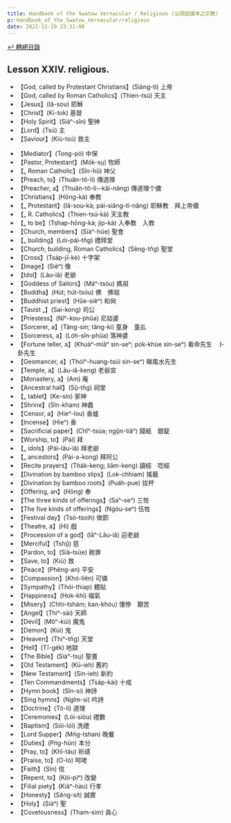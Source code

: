 ```yaml
---
title: Handbook of the Swatow Vernacular / Religious (汕頭話讀本之宗教)
p: Handbook_of_the_Swatow_Vernacular/religious
date: 2022-11-20 23:31:00
---
```


[↩️ 轉總目錄](/Handbook_of_the_Swatow_Vernacular)

## Lesson XXIV. religious.

* 【God, called by Protestant Christians】(Siãng-tì) 上帝
* 【God, called by Roman Catholics】(Thien-tsú) 天主
* 【Jesus】(Iâ-sou) 耶穌
* 【Christ】(Ki-tok) 基督
* 【Holy Spirit】(Siàⁿ-sîn) 聖神
* 【Lord】(Tsú) 主
* 【Saviour】(Kiù-tsú) 救主
<!--more-->
* 【Mediator】(Tong-pó) 中保
* 【Pastor, Protestant】(Mók-sṳ) 牧師
* 【„ Roman Catholic】(Sîn-hũ) 神父
* 【Preach, to】(Thuân-tõ-lí) 傳道理
* 【Preacher, a】(Thuân-tõ-lí--kâi-nâng) 傳道理个儂
* 【Christians】(Hông-kà) 奉教
* 【„ Protestant】(Iâ-sou-kà; pài-siãng-tì-nâng) 耶穌教　拜上帝儂
* 【„ R. Catholics】(Thien-tsú-kà) 天主教
* 【„ to be】(Tshap-hông-kà; jíp-kà) 入奉教　入教
* 【Church, members】(Siàⁿ-hũe) 聖會
* 【„ building】(Lói-pài-tn̂g) 禮拜堂
* 【Church, building, Roman Catholics】(Sèng-tn̂g) 聖堂
* 【Cross】(Tsáp-jī-kè) 十字架
* 【Image】(Sièⁿ) 像
* 【Idol】(Lãu-iâ) 老爺
* 【Goddess of Sailors】(Máⁿ-tsóu) 媽祖
* 【Buddha】(Hút; hút-tsóu) 佛　佛祖
* 【Buddhist priest】(Hûe-sièⁿ) 和尙
* 【Tauist „】(Sai-kong) 司公
* 【Priestess】(Nîⁿ-kou-phûa) 尼姑婆
* 【Sorcerer, a】(Tâng-sin; tâng-ki) 童身　童乩
* 【Sorceress, a】(Lóh-sîn-phûa) 落神婆
* 【Fortune teller, a】(Khuàⁿ-miãⁿ sin-seⁿ; pok-khùe sin-seⁿ) 看命先生　卜卦先生
* 【Geomancer, a】(Thóiⁿ-huang-tsúi sin-seⁿ) 睇風水先生
* 【Temple, a】(Lãu-iâ-keng) 老爺宮
* 【Monastery, a】(Am) 庵
* 【Ancestral hall】(Sṳ̂-tn̂g) 祠堂
* 【„ tablet】(Ke-sín) 家神
* 【Shrine】(Sîn-kham) 神龕
* 【Censor, a】(Hieⁿ-lou) 香爐
* 【Incense】(Hieⁿ) 香
* 【Sacrificial paper】(Chîⁿ-tsúa; ngṳ̂n-tiãⁿ) 錢紙　銀錠
* 【Worship, to】(Pài) 拜
* 【„ idols】(Pài-lãu-iâ) 拜老爺
* 【„ ancestors】(Pài-a-kong) 拜阿公
* 【Recite prayers】(Thák-keng; liām-keng) 讀經　唸經
* 【Divination by bamboo slips】(Lok-chhiam) 搖籤
* 【Divination by bamboo roots】(Puáh-pue) 拔杯
* 【Offering, an】(Hõng) 奉
* 【The three kinds of offerings】(Saⁿ-seⁿ) 三牲
* 【The five kinds of offerings】(Ngóu-seⁿ) 伍牲
* 【Festival day】(Tsò-tsoih) 做節
* 【Theatre, a】(Hì) 戲
* 【Procession of a god】(Iâⁿ-Lãu-iâ) 迎老爺
* 【Merciful】(Tshṳ̂) 慈
* 【Pardon, to】(Sià-tsũe) 赦罪
* 【Save, to】(Kiù) 救
* 【Peace】(Phêng-an) 平安
* 【Compassion】(Khó-liên) 可憐
* 【Sympathy】(Thói-thiap) 體貼
* 【Happiness】(Hok-khì) 福氣
* 【Misery】(Chhi-tshám; kan-khóu) 悽慘　艱苦
* 【Angel】(Thiⁿ-sài) 天師
* 【Devil】(Môⁿ-kúi) 魔鬼
* 【Demon】(Kúi) 鬼
* 【Heaven】(Thiⁿ-tn̂g) 天堂
* 【Hell】(Tī-gék) 地獄
* 【The Bible】(Siàⁿ-tsṳ) 聖書
* 【Old Testament】(Kū-ieh) 舊約
* 【New Testament】(Sin-ieh) 新約
* 【Ten Commandments】(Tsáp-kài) 十戒
* 【Hymn book】(Sîn-si) 神詩
* 【Sing hymns】(Ngîm-si) 吟詩
* 【Doctrine】(Tõ-lí) 道理
* 【Ceremonies】(Lói-siòu) 禮數
* 【Baptism】(Sói-lói) 洗禮
* 【Lord Supper】(Mńg-tshan) 晚餐
* 【Duties】(Pńg-hūn) 本分
* 【Pray, to】(Khî-táu) 祈禱
* 【Praise, to】(O-ló) 呵咾
* 【Faith】(Sìn) 信
* 【Repent, to】(Kói-pìⁿ) 改變
* 【Filial piety】(Kiâⁿ-hàu) 行孝
* 【Honesty】(Sêng-sít) 誠實
* 【Holy】(Siàⁿ) 聖
* 【Covetousness】(Tham-sim) 貪心
